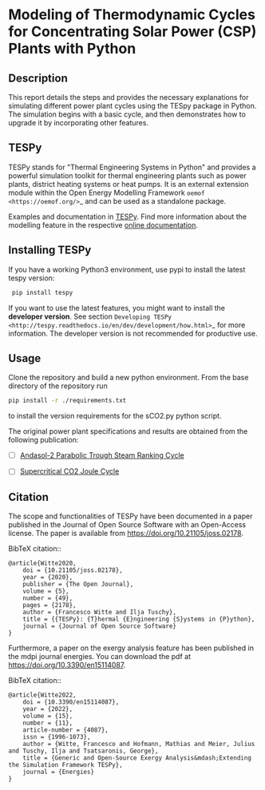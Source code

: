# Modeling of Thermodynamic Cycles for Concentrating Solar Power (CSP) Plants with Python



## Description

This report details the steps and provides the necessary explanations for simulating different power plant cycles using the TESpy package in Python. The simulation begins with a basic cycle, and then demonstrates how to upgrade it by incorporating other features.

## TESPy

TESPy stands for "Thermal Engineering Systems in Python" and provides a
powerful simulation toolkit for thermal engineering plants such as power
plants, district heating systems or heat pumps. It is an external extension
module within the Open Energy Modelling Framework `oemof <https://oemof.org/>`_
and can be used as a standalone package.

Examples and documentation in [TESPy](https://github.com/oemof/tespy). Find more information
about the modelling feature in the respective [online documentation](https://tespy.readthedocs.io/en/main/).

## Installing TESPy
If you have a working Python3 environment, use pypi to install the latest
tespy version:

``` bash
 pip install tespy
```

If you want to use the latest features, you might want to install the
**developer version**. See section
`Developing TESPy <http://tespy.readthedocs.io/en/dev/development/how.html>`_
for more information. The developer version is not recommended for productive
use.

## Usage

Clone the repository and build a new python environment. From the base
directory of the repository run

``` bash
pip install -r ./requirements.txt
```

to install the version requirements for the sCO2.py python script.

The original power plant specifications and results are obtained from the following
publication:
- [ ] [Andasol-2 Parabolic Trough Steam Ranking Cycle](https://doi.org/10.1016/j.jprocont.2016.01.002)
- [ ] [Supercritical CO2 Joule Cycle](https://sco2symposium.com/papers2018/cycles/052_Paper.pdf)


## Citation

The scope and functionalities of TESPy have been documented in a paper
published in the Journal of Open Source Software with an Open-Access license.
The paper is available from https://doi.org/10.21105/joss.02178.

BibTeX citation::

    @article{Witte2020,
        doi = {10.21105/joss.02178},
        year = {2020},
        publisher = {The Open Journal},
        volume = {5},
        number = {49},
        pages = {2178},
        author = {Francesco Witte and Ilja Tuschy},
        title = {{TESPy}: {T}hermal {E}ngineering {S}ystems in {P}ython},
        journal = {Journal of Open Source Software}
    }

Furthermore, a paper on the exergy analysis feature has been published in
the mdpi journal energies. You can download the pdf at
https://doi.org/10.3390/en15114087.

BibTeX citation::

    @article{Witte2022,
        doi = {10.3390/en15114087},
        year = {2022},
        volume = {15},
        number = {11},
        article-number = {4087},
        issn = {1996-1073},
        author = {Witte, Francesco and Hofmann, Mathias and Meier, Julius and Tuschy, Ilja and Tsatsaronis, George},
        title = {Generic and Open-Source Exergy Analysis&mdash;Extending the Simulation Framework TESPy},
        journal = {Energies}
    }
